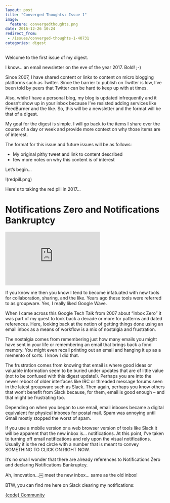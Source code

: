 ```yaml
---
layout: post
title: "Converged Thoughts: Issue 1"
image: 
  feature: convergedthoughts.png
date: 2016-12-26 10:24
redirect_from:
 - /issues/converged-thoughts-1-40731
categories: digest
---
```


Welcome to the first issue of my digest.

I know… an email newsletter on the eve of the year 2017. Bold! ;-)

Since 2007, I have shared content or links to content on micro blogging
platforms such as Twitter. Since the barrier to publish on Twitter is low, I’ve
been told by peers that Twitter can be hard to keep up with at times. 

Also, while I have a personal blog, my blog is updated infrequently and it
doesn’t show up in your inbox because I’ve resisted adding services like
FeedBurner and the like. So, this will be a newsletter and the format will be
that of a digest.

My goal for the digest is simple. I will go back to the items I share over the
course of a day or week and provide more context on why those items are of
interest.

The format for this issue and future issues will be as follows:

- My original pithy tweet and link to content described
-  few more notes on why this content is of interest

Let’s begin…

!(redpill.png)

Here's to taking the red pill in 2017...

# Notifications Zero and Notifications Bankruptcy

<iframe width="300" height="169" src="https://www.youtube.com/embed/z9UjeTMb3Yk?rel=0" frameborder="0" allowfullscreen></iframe>

If you know me then you know I tend to become infatuated with new tools for
 collaboration, sharing, and the like. Years ago these tools were referred to as
 groupware. Yes, I really liked Google Wave.
 
When I came across this Google Tech Talk from 2007 about “Inbox Zero” it was
 part of my quest to look back a decade or more for patterns and dated
 references. Here, looking back at the notion of getting things done using an
 email inbox as a means of workflow is a mix of nostalgia and frustration.
 
The nostalgia comes from remembering just how many emails you might have sent
 in your life or remembering an email that brings back a fond memory. You might
 even recall printing out an email and hanging it up as a memento of sorts. I
 know I did that.
 
The frustration comes from knowing that email is where good ideas or valuable
 information seem to be buried under updates that are of little value (not to be
 confused with this digest update!). Perhaps you are into the newer reboot of
 older interfaces like IRC or threaded message forums seen in the latest
 groupware such as Slack. Then again, perhaps you know others that won’t benefit
 from Slack because, for them, email is good enough – and that might be
 frustrating too.
 
Depending on when you began to use email, email inboxes became a digital
 equivalent for physical inboxes for postal mail. Spam was annoying until Gmail
 mostly stopped the worst of spam.
 
If you use a mobile version or a web browser version of tools like Slack it
 will be apparent that the new inbox is… notifications. At this point, I’ve
 taken to turning off email notifications and rely upon the visual
 notifications. Usually it is the red circle with a number that is meant to
 convey SOMETHING TO CLICK ON RIGHT NOW.
 
It’s no small wonder that there are already references to Notifications Zero
 and declaring Notifications Bankruptcy.
 
Ah, innovation…￼ meet the new inbox… same as the old inbox!
 
BTW, you can find me here on Slack clearing my notifications: 
  
[{code} Community](http://community.emccode.com) 
